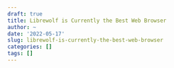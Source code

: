 ```yaml
---
draft: true
title: Librewolf is Currently the Best Web Browser
author: ~
date: '2022-05-17'
slug: librewolf-is-currently-the-best-web-browser
categories: []
tags: []
---
```

